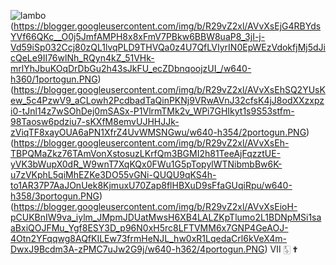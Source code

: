 ![lambo](https://user-images.githubusercontent.com/123539384/216864871-eaac8ed7-ced8-4578-9a25-563618aef079.gif)
(https://blogger.googleusercontent.com/img/b/R29vZ2xl/AVvXsEjG4RBYdsYVf66QKc__O0j5JmfAMPH8x8xFmV7PBkw6BBW8uaP8_3jI-j-Vd59iSp032Ccj80zQL1lvqPLD9THVQa0z4U7QfLVIyrIN0EpWEzVdokfjMj5dJicQeLe9II76wlNh_RQyn4kZ_51VHk-mrlYhJbuKOqDrDbGu2h43sJkFU_ecZDbnqoojzUI_/w640-h360/1portogun.PNG)
(https://blogger.googleusercontent.com/img/b/R29vZ2xl/AVvXsEhSQ2YUsKew_5c4PzwV9_aCLowh2PcdbadTaQinPKNj9VRwAVnJ32cfsK4jJ8odXXzxpzi0-tJnl14z7wSOhDej0mSASx-P1VlrmTMk2v_WPi7GHIkyt1s9S53stfm-98Taosw6pdziu7-sKXfM8emvUJHHJJk-zViqTF8xayOUA6aPN1XfrZ4UvWMSNGwu/w640-h354/2portogun.PNG)
(https://blogger.googleusercontent.com/img/b/R29vZ2xl/AVvXsEh-TBPQMaZkz76TAmVonXstosuzLKrfQm3BGMI2h81TeeAjFqzztUE-yVK3bWupX0dR_W9wnT7XqKQx0FWu1G5pTopylWTNibmbBw6K-u7zVKphL5qiMhEZKe3DO55vGNi-QUQU9qKS4h-to1AR37P7AaJOnUek8KjmuxU70Zap8flHBXuD9sFfaGUqiRpu/w640-h358/3portogun.PNG)
(https://blogger.googleusercontent.com/img/b/R29vZ2xl/AVvXsEioH-pCUKBnIW9va_iylm_JMpmJDUatMwsH6XB4LALZKpTlumo2L1BDNpMSi1saaBxiQOJFMu_Ygf8ESY3D_p96N0xH5rc8LFTVMM6x7GNP4GeAOJ-4Otn2YFqqwg8AQfKILEw73frmHeNJL_hw0xR1LqedaCrl6kVeX4m-DwxJ9Bcdm3A-zPMC7uJw2G9j/w640-h362/4portogun.PNG)
Ⅶ  🀧  ✟ 



